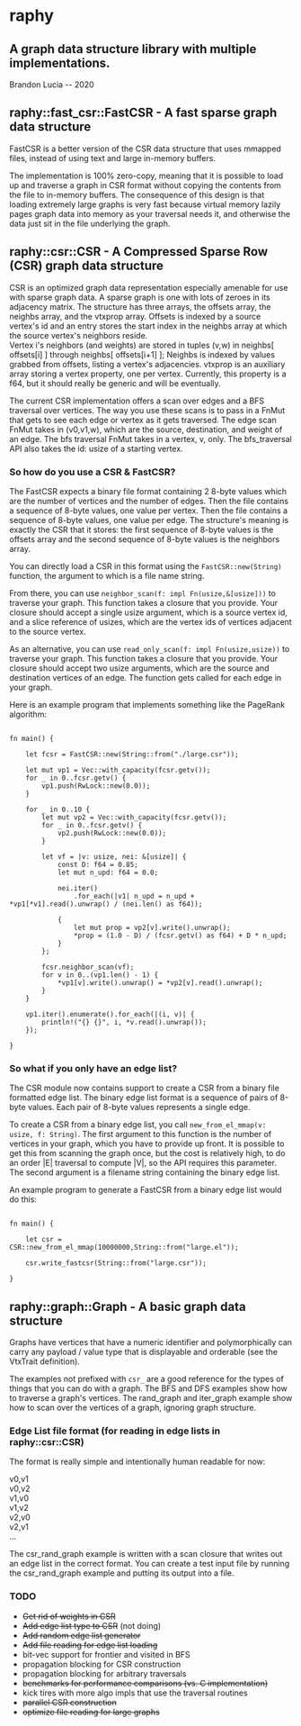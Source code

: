# raphy 
## A graph data structure library with multiple implementations.
Brandon Lucia -- 2020


## raphy::fast_csr::FastCSR - A fast sparse graph data structure

FastCSR is a better version of the CSR data structure that uses mmapped files, instead
of using text and large in-memory buffers.

The implementation is 100% zero-copy, meaning that it is possible to load up and
traverse a graph in CSR format without copying the contents from the file to
in-memory buffers.  The consequence of this design is that loading extremely
large graphs is very fast because virtual memory lazily pages graph data into memory
as your traversal needs it, and otherwise the data just sit in the file underlying
the graph.


## raphy::csr::CSR - A Compressed Sparse Row (CSR) graph data structure
CSR is an optimized graph data representation especially amenable for use with
sparse graph data.  A sparse graph is one with lots of zeroes in its adjacency
matrix.  The structure has three arrays, the offsets array, the neighbs array,
and the vtxprop array.  Offsets is indexed by a source vertex's id and an entry stores the 
start index in the neighbs array at which the source vertex's neighbors reside.  
Vertex i's neighbors (and weights) are stored in tuples (v,w) in neighbs[ offsets[i] ] through neighbs[ offsets[i+1] ];
Neighbs is indexed by values grabbed from offsets, listing a vertex's adjacencies.
vtxprop is an auxiliary array storing a vertex property, one per vertex.  Currently,
this property is a f64, but it should really be generic and will be eventually.

The current CSR implementation offers a scan over edges and a BFS traversal
over vertices.  The way you use these scans is to pass in a FnMut that gets to
see each edge or vertex as it gets traversed.  The edge scan FnMut takes in
(v0,v1,w), which are the source, destination, and weight of an edge.  The bfs
traversal FnMut takes in a vertex, v, only.  The bfs_traversal API also takes
the id: usize of a starting vertex.

### So how do you use a CSR & FastCSR?

The FastCSR expects a binary file format containing 2 8-byte values which are
the number of vertices and the number of edges.  Then the file contains a
sequence of 8-byte values, one value per vertex.  Then the file contains a
sequence of 8-byte values, one value per edge.  The structure's meaning is exactly
the CSR that it stores:  the first sequence of 8-byte values is the offsets array
and the second sequence of 8-byte values is the neighbors array.

You can directly load a CSR in this format using the `FastCSR::new(String)` function, the 
argument to which is a file name string.

From there, you can use `neighbor_scan(f: impl Fn(usize,&[usize]))` to traverse
your graph.  This function takes a closure that you provide.  Your closure
should accept a single usize argument, which is a source vertex id, and a slice
reference of usizes, which are the vertex ids of vertices adjacent to the
source vertex.

As an alternative, you can use `read_only_scan(f: impl Fn(usize,usize))` to traverse
your graph.  This function takes a closure that you provide.  Your closure should accept
two usize arguments, which are the source and destination vertices of an edge.
The function gets called for each edge in your graph.

Here is an example program that implements something like the PageRank algorithm:

```

fn main() {

    let fcsr = FastCSR::new(String::from("./large.csr"));

    let mut vp1 = Vec::with_capacity(fcsr.getv());
    for _ in 0..fcsr.getv() {
        vp1.push(RwLock::new(0.0));
    }

    for _ in 0..10 {
        let mut vp2 = Vec::with_capacity(fcsr.getv());
        for _ in 0..fcsr.getv() {
            vp2.push(RwLock::new(0.0));
        }

        let vf = |v: usize, nei: &[usize]| {
            const D: f64 = 0.85;
            let mut n_upd: f64 = 0.0;

            nei.iter()
                .for_each(|v1| n_upd = n_upd + *vp1[*v1].read().unwrap() / (nei.len() as f64));

            {
                let mut prop = vp2[v].write().unwrap();
                *prop = (1.0 - D) / (fcsr.getv() as f64) + D * n_upd;
            }
        };

        fcsr.neighbor_scan(vf);
        for v in 0..(vp1.len() - 1) {
            *vp1[v].write().unwrap() = *vp2[v].read().unwrap();
        }
    }

    vp1.iter().enumerate().for_each(|(i, v)| {
        println!("{} {}", i, *v.read().unwrap());
    });
    
}

```


### So what if you only have an edge list?

The CSR module now contains support to create a CSR from a binary file
formatted edge list.   The binary edge list format is a sequence of pairs
of 8-byte values.  Each pair of 8-byte values represents a single edge.

To create a CSR from a binary edge list, you call `new_from_el_mmap(v: usize, f: String)`.
The first argument to this function is the number of vertices in your graph, which you
have to provide up front.  It is possible to get this from scanning the graph once, but the
cost is relatively high, to do an order |E| traversal to compute |V|, so the API requires
this parameter.  The second argument is a filename string containing the binary edge list.

An example program to generate a FastCSR from a binary edge list would do this:

```

fn main() {

    let csr = CSR::new_from_el_mmap(10000000,String::from("large.el"));

    csr.write_fastcsr(String::from("large.csr"));
    
}

```

## raphy::graph::Graph - A basic graph data structure
Graphs have vertices that have a numeric identifier and polymorphically can
carry any payload / value type that is displayable and orderable (see the VtxTrait definition).

The examples not prefixed with `csr_` are a good reference for the types of
things that you can do with a graph.  The BFS and DFS examples show how to
traverse a graph's vertices.  The rand_graph and iter_graph example show how to
scan over the vertices of a graph, ignoring graph structure.


### Edge List file format (for reading in edge lists in raphy::csr::CSR)

The format is really simple and intentionally human readable for now:

v0,v1<br/>
v0,v2<br/>
v1,v0<br/>
v1,v2<br/>
v2,v0<br/>
v2,v1<br/>
...

The csr_rand_graph example is written with a scan closure that writes out an edge
list in the correct format.  You can create a test input file by running 
the csr_rand_graph example and putting its output into a file.


### TODO
* ~~Get rid of weights in CSR~~
* ~~Add edge list type to CSR~~ (not doing)
* ~~Add random edge list generator~~
* ~~Add file reading for edge list loading~~
* bit-vec support for frontier and visited in BFS 
* propagation blocking for CSR construction
* propagation blocking for arbitrary traversals
* ~~benchmarks for performance comparisons (vs. C implementation)~~
* kick tires with more algo impls that use the traversal routines
* ~~parallel CSR construction~~
* ~~optimize file reading for large graphs~~
